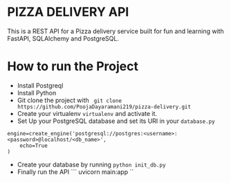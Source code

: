 # PIZZA DELIVERY API
This is a REST API for a Pizza delivery service built for fun and learning with FastAPI, SQLAlchemy and PostgreSQL.

# How to run the Project
- Install Postgreql
- Install Python
- Git clone the project with ``` git clone https://github.com/PoojaDayaramani219/pizza-delivery.git```
- Create your virtualenv `virtualenv` and activate it.
- Set Up your PostgreSQL database and set its URI in your ```database.py```
  
```
engine=create_engine('postgresql://postgres:<username>:<password>@localhost/<db_name>',
    echo=True
)
```

- Create your database by running ``` python init_db.py ```
- Finally run the API
``` uvicorn main:app ``
